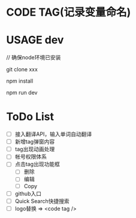 
CODE TAG(记录变量命名)
================
  

USAGE dev
=========
// 确保node环境已安装

git clone xxx

npm install

npm run dev

ToDo List
=========

- [ ] 接入翻译API，输入单词自动翻译
- [ ] 新增tag弹窗内容
- [ ] tag出现动画处理
- [ ] 帐号权限体系
- [ ] 点击tag出现功能框
  - [ ] 删除
  - [ ] 编辑
  - [ ] Copy
- [ ] github入口
- [ ] Quick Search快捷搜索
- [ ] logo替换 => \<code tag \/\>
